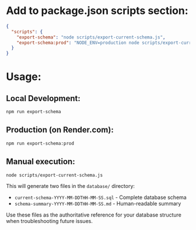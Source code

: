 # Add to package.json scripts section:

```json
{
  "scripts": {
    "export-schema": "node scripts/export-current-schema.js",
    "export-schema:prod": "NODE_ENV=production node scripts/export-current-schema.js"
  }
}
```

# Usage:

## Local Development:
```bash
npm run export-schema
```

## Production (on Render.com):
```bash
npm run export-schema:prod
```

## Manual execution:
```bash
node scripts/export-current-schema.js
```

This will generate two files in the `database/` directory:
- `current-schema-YYYY-MM-DDTHH-MM-SS.sql` - Complete database schema
- `schema-summary-YYYY-MM-DDTHH-MM-SS.md` - Human-readable summary

Use these files as the authoritative reference for your database structure when troubleshooting future issues.